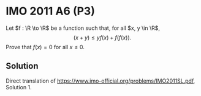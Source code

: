 # IMO 2011 A6 (P3)

Let $f : \R \to \R$ be a function such that, for all $x, y \in \R$,
$$ (x + y) \leq y f(x) + f(f(x)). $$
Prove that $f(x) = 0$ for all $x \leq 0$.

## Solution

Direct translation of <https://www.imo-official.org/problems/IMO2011SL.pdf>, Solution 1.
